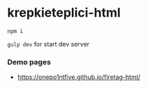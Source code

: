 # krepkieteplici-html

`npm i`

`gulp dev` for start dev server

### Demo pages

* https://onepo1ntfive.github.io/firetag-html/
